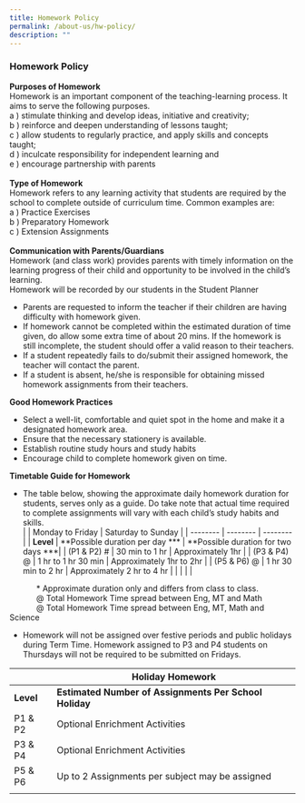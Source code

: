 ```yaml
---
title: Homework Policy
permalink: /about-us/hw-policy/
description: ""
---
```

### Homework Policy

**Purposes of Homework**<br>
Homework is an important component of the teaching-learning process. It aims to serve the following purposes. <br>
a ) stimulate thinking and develop ideas, initiative and creativity;<br>
b )	reinforce and deepen understanding of lessons taught;<br>
c )	allow students to regularly practice, and apply skills and concepts taught;<br>
d )	inculcate responsibility for independent learning and<br>
e )	encourage partnership with parents<br>
<br>
**Type of Homework**<br>
Homework refers to any learning activity that students are required by the school to complete outside of curriculum time. Common examples are:<br>
a ) Practice Exercises<br>
b ) Preparatory Homework<br>
c ) Extension Assignments<br>
<br>
**Communication with Parents/Guardians**<br>
Homework (and class work) provides parents with timely information on the learning progress of their child and opportunity to be involved in the child’s learning. <br>
Homework will be recorded by our students in the Student Planner<br>
* Parents are requested to inform the teacher if their children are having difficulty with homework given.<br>
* If homework cannot be completed within the estimated duration of time given, do allow some extra time of about 20 mins.  If the homework is still incomplete, the student should offer a valid reason to their teachers.<br>
* If a student repeatedly fails to do/submit their assigned homework, the teacher will contact the parent.<br>
* If a student is absent, he/she is responsible for obtaining missed homework assignments from their teachers. <br>


**Good Homework Practices**<br>
* Select a well-lit, comfortable and quiet spot in the home and make it a designated homework area.<br>
* Ensure that the necessary stationery is available.<br>
* Establish routine study hours and study habits<br>
* Encourage child to complete homework given on time.<br>
 
**Timetable Guide for Homework**

* The table below, showing the approximate daily homework duration for students, serves only as a guide. Do take note that actual time required to complete assignments will vary with each child’s study habits and skills.  <br>
|  | Monday to Friday | Saturday to Sunday |
| -------- | -------- | -------- |
| **Level** | **Possible duration per day *** | **Possible duration for two days ***|
| (P1 &amp; P2) # |  30 min to 1 hr | Approximately 1hr |
| (P3 &amp; P4) @ | 1 hr  to 1 hr 30 min | Approximately 1hr to 2hr |
| (P5 &amp; P6) @ | 1 hr 30 min to 2 hr | Approximately 2 hr to 4 hr |
|  |  |  | 

&nbsp;&nbsp;&nbsp;&nbsp;&nbsp;&nbsp;&nbsp;&nbsp;&nbsp;&nbsp;&nbsp;&nbsp;* Approximate duration only and differs from class to class. <br>
&nbsp;&nbsp;&nbsp;&nbsp;&nbsp;&nbsp;&nbsp;&nbsp;&nbsp;&nbsp;&nbsp;&nbsp;@ Total Homework Time spread between Eng, MT and Math <br>
&nbsp;&nbsp;&nbsp;&nbsp;&nbsp;&nbsp;&nbsp;&nbsp;&nbsp;&nbsp;&nbsp;&nbsp;@ Total Homework Time spread between Eng, MT, Math and Science<br>

* Homework will not be assigned over festive periods and public holidays during Term Time. Homework assigned to P3 and P4 students on Thursdays will not be required to be submitted on Fridays. 

|  | **Holiday Homework** |
| -------- | -------- |
| **Level** | **Estimated Number of Assignments Per School Holiday** |
| P1 &amp; P2 |  Optional Enrichment Activities  |
| P3 &amp; P4 | Optional Enrichment Activities  |
| P5 &amp; P6 | Up to 2 Assignments per subject may be assigned |
|  |  |